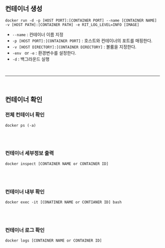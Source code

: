 ## **컨테이너 생성**
`docker run -d -p [HOST PORT]:[CONTAINER PORT] --name [CONTAINER NAME] -v [HOST PATH]:[CONTAINER PATH] -e RIT_LOG_LEVEL=INFO [IMAGE]`

- `--name` : 컨테이너 이름 지정
- `-p [HOST PORT]:[CONTAINER PORT]` : 호스트와 컨테이너의 포트를 매핑한다.
- `-v [HOST DIRECTORY]:[CONTAINER DIRECTORY]` : 볼륨을 지정한다.
- `-env ` or `-e` : 환경변수를 설정한다.
- `-d` : 백그라운드 실행

<br><hr><br>

## **컨테이너 확인**
### **전체 컨테이너 확인**
`docker ps (-a)`

<br> <br>

### **컨테이너 세부정보 출력**
`docker inspect [CONTAINER NAME or CONTAINER ID]`

<br> <br>

### **컨테이너 내부 확인**
`docker exec -it [CONATINER NAME or CONTIANER ID] bash`

<br> <br>

### **컨테이너 로그 확인**
`docker logs [CONTAINER NAME or CONTAINER ID]`



